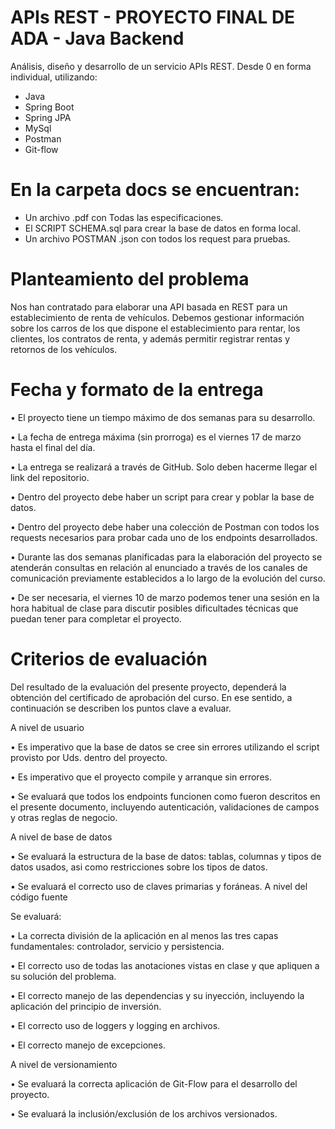 # APIs REST - PROYECTO FINAL DE ADA - Java Backend

Análisis, diseño y desarrollo de un servicio APIs REST.
Desde 0 en forma individual, utilizando:
- Java
- Spring Boot
- Spring JPA
- MySql
- Postman
- Git-flow


# En la carpeta docs se encuentran:
- Un archivo .pdf con Todas las especificaciones.
- El SCRIPT SCHEMA.sql para crear la base de datos en forma local.
- Un archivo POSTMAN .json con todos los request para pruebas.

# Planteamiento del problema
Nos han contratado para elaborar una API basada en REST para un establecimiento de renta de vehículos.
Debemos gestionar información sobre los carros de los que dispone el establecimiento para rentar, los clientes, los contratos de renta, y además permitir registrar rentas y retornos de los vehículos.


# Fecha y formato de la entrega
• El proyecto tiene un tiempo máximo de dos semanas para su desarrollo.

• La fecha de entrega máxima (sin prorroga) es el viernes 17 de marzo hasta el final del día.

• La entrega se realizará a través de GitHub. Solo deben hacerme llegar el link del
repositorio.

• Dentro del proyecto debe haber un script para crear y poblar la base de datos.

• Dentro del proyecto debe haber una colección de Postman con todos los requests
necesarios para probar cada uno de los endpoints desarrollados.

• Durante las dos semanas planificadas para la elaboración del proyecto se atenderán
consultas en relación al enunciado a través de los canales de comunicación previamente
establecidos a lo largo de la evolución del curso.

• De ser necesaria, el viernes 10 de marzo podemos tener una sesión en la hora habitual de
clase para discutir posibles dificultades técnicas que puedan tener para completar el proyecto.

# Criterios de evaluación
Del resultado de la evaluación del presente proyecto, dependerá la obtención del certificado de aprobación del curso. En ese sentido, a continuación se describen los puntos clave a evaluar.

A nivel de usuario


• Es imperativo que la base de datos se cree sin errores utilizando el script provisto por Uds. dentro del proyecto.

• Es imperativo que el proyecto compile y arranque sin errores.

• Se evaluará que todos los endpoints funcionen como fueron descritos en el presente documento, incluyendo autenticación, validaciones de campos y otras reglas de negocio.

A nivel de base de datos

• Se evaluará la estructura de la base de datos: tablas, columnas y tipos de datos usados, asi como restricciones sobre los tipos de datos.

• Se evaluará el correcto uso de claves primarias y foráneas. A nivel del código fuente


Se evaluará:

• La correcta división de la aplicación en al menos las tres capas fundamentales: controlador, servicio y persistencia.

• El correcto uso de todas las anotaciones vistas en clase y que apliquen a su solución del problema.

• El correcto manejo de las dependencias y su inyección, incluyendo la aplicación del principio de inversión.

• El correcto uso de loggers y logging en archivos.

• El correcto manejo de excepciones.


A nivel de versionamiento

• Se evaluará la correcta aplicación de Git-Flow para el desarrollo del proyecto.

• Se evaluará la inclusión/exclusión de los archivos versionados.




